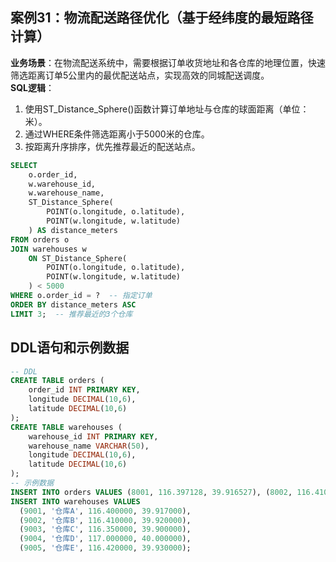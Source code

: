 ## 案例31：物流配送路径优化（基于经纬度的最短路径计算）  
**业务场景**：在物流配送系统中，需要根据订单收货地址和各仓库的地理位置，快速筛选距离订单5公里内的最优配送站点，实现高效的同城配送调度。  
**SQL逻辑**：  
1. 使用ST_Distance_Sphere()函数计算订单地址与仓库的球面距离（单位：米）。  
2. 通过WHERE条件筛选距离小于5000米的仓库。  
3. 按距离升序排序，优先推荐最近的配送站点。

```sql
SELECT 
    o.order_id,
    w.warehouse_id,
    w.warehouse_name,
    ST_Distance_Sphere(
        POINT(o.longitude, o.latitude),
        POINT(w.longitude, w.latitude)
    ) AS distance_meters
FROM orders o
JOIN warehouses w
    ON ST_Distance_Sphere(
        POINT(o.longitude, o.latitude),
        POINT(w.longitude, w.latitude)
    ) < 5000
WHERE o.order_id = ?  -- 指定订单
ORDER BY distance_meters ASC
LIMIT 3;  -- 推荐最近的3个仓库
```

## DDL语句和示例数据
```sql
-- DDL
CREATE TABLE orders (
    order_id INT PRIMARY KEY,
    longitude DECIMAL(10,6),
    latitude DECIMAL(10,6)
);
CREATE TABLE warehouses (
    warehouse_id INT PRIMARY KEY,
    warehouse_name VARCHAR(50),
    longitude DECIMAL(10,6),
    latitude DECIMAL(10,6)
);
-- 示例数据
INSERT INTO orders VALUES (8001, 116.397128, 39.916527), (8002, 116.410000, 39.920000), (8003, 116.350000, 39.900000), (8004, 117.000000, 40.000000), (8005, 116.420000, 39.930000);
INSERT INTO warehouses VALUES 
  (9001, '仓库A', 116.400000, 39.917000),
  (9002, '仓库B', 116.410000, 39.920000),
  (9003, '仓库C', 116.350000, 39.900000),
  (9004, '仓库D', 117.000000, 40.000000),
  (9005, '仓库E', 116.420000, 39.930000);
``` 